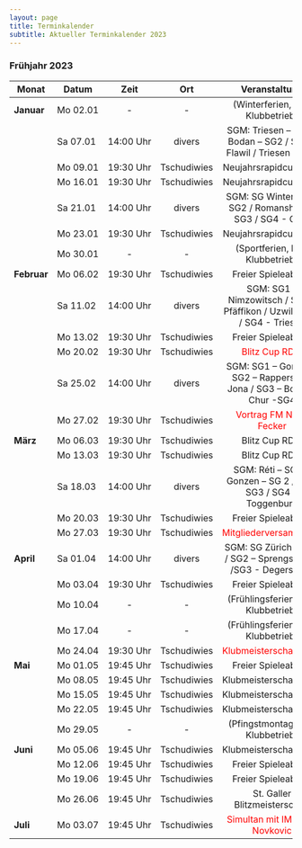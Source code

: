 ```yaml
---
layout: page
title: Terminkalender
subtitle: Aktueller Terminkalender 2023
---
```


### Frühjahr 2023

| Monat                    | Datum                 |          Zeit          |     Ort     |                             Veranstaltung                              |
|--------------------------|-----------------------|:----------------------:|:-----------:|:----------------------------------------------------------------------:|
| <strong>Januar</strong>  | <nobr>Mo 02.01</nobr> |           -            |      -      |                    (Winterferien, kein Klubbetrieb)                    |
|                          | <nobr>Sa 07.01</nobr> | <nobr>14:00 Uhr</nobr> |   divers    |    SGM: Triesen – SG1 / Bodan – SG2 / SG3 – Flawil / Triesen – SG4     |
|                          | <nobr>Mo 09.01</nobr> | <nobr>19:30 Uhr</nobr> | Tschudiwies |                         Neujahrsrapidcup RD 1                          |
|                          | <nobr>Mo 16.01</nobr> | <nobr>19:30 Uhr</nobr> | Tschudiwies |                         Neujahrsrapidcup RD 2                          |
|                          | <nobr>Sa 21.01</nobr> | <nobr>14:00 Uhr</nobr> |   divers    |        SGM: SG Winterthur – SG2 / Romanshorn – SG3 / SG4 - Chur        |
|                          | <nobr>Mo 23.01</nobr> | <nobr>19:30 Uhr</nobr> | Tschudiwies |                         Neujahrsrapidcup RD 3                          |
|                          | <nobr>Mo 30.01</nobr> |           -            |      -      |                    (Sportferien, kein Klubbetrieb)                     |
| <strong>Februar</strong> | <nobr>Mo 06.02</nobr> | <nobr>19:30 Uhr</nobr> | Tschudiwies |                           Freier Spieleabend                           |
|                          | <nobr>Sa 11.02</nobr> | <nobr>14:00 Uhr</nobr> |   divers    | SGM: SG1 – Nimzowitsch / SG2 – Pfäffikon / Uzwil – SG3 / SG4 - Triesen |
|                          | <nobr>Mo 13.02</nobr> | <nobr>19:30 Uhr</nobr> | Tschudiwies |                           Freier Spieleabend                           |
|                          | <nobr>Mo 20.02</nobr> | <nobr>19:30 Uhr</nobr> | Tschudiwies |             <span style="color:red">Blitz Cup RD 1</span>              |
|                          | <nobr>Sa 25.02</nobr> | <nobr>14:00 Uhr</nobr> |   divers    |  SGM: SG1 – Gonzen / SG2 – Rapperswil-Jona / SG3 – Bodan / Chur -SG4   |
|                          | <nobr>Mo 27.02</nobr> | <nobr>19:30 Uhr</nobr> | Tschudiwies |         <span style="color:red">Vortrag FM Noah Fecker</span>          |
| <strong>März</strong>    | <nobr>Mo 06.03</nobr> | <nobr>19:30 Uhr</nobr> | Tschudiwies |                             Blitz Cup RD 2                             |
|                          | <nobr>Mo 13.03</nobr> | <nobr>19:30 Uhr</nobr> | Tschudiwies |                             Blitz Cup RD 3                             |
|                          | <nobr>Sa 18.03</nobr> | <nobr>14:00 Uhr</nobr> |   divers    |    SGM: Réti – SG 1 / Gonzen – SG 2 / Wil – SG3 / SG4 - Toggenburg     |
|                          | <nobr>Mo 20.03</nobr> | <nobr>19:30 Uhr</nobr> | Tschudiwies |                           Freier Spieleabend                           |
|                          | <nobr>Mo 27.03</nobr> | <nobr>19:30 Uhr</nobr> | Tschudiwies |          <span style="color:red">Mitgliederversammlung</span>          |
| <strong>April</strong>   | <nobr>Sa 01.04</nobr> | <nobr>14:00 Uhr</nobr> |   divers    |      SGM: SG Zürich – SG1 / SG2 – Sprengschach /SG3 - Degersheim       |
|                          | <nobr>Mo 03.04</nobr> | <nobr>19:30 Uhr</nobr> | Tschudiwies |                           Freier Spieleabend                           |
|                          | <nobr>Mo 10.04</nobr> |           -            |      -      |                  (Frühlingsferien, kein Klubbetrieb)                   |
|                          | <nobr>Mo 17.04</nobr> |           -            |      -      |                  (Frühlingsferien, kein Klubbetrieb)                   |
|                          | <nobr>Mo 24.04</nobr> | <nobr>19:30 Uhr</nobr> | Tschudiwies |         <span style="color:red">Klubmeisterschaft RD 1</span>          |
| <strong>Mai</strong>     | <nobr>Mo 01.05</nobr> | <nobr>19:45 Uhr</nobr> | Tschudiwies |                           Freier Spieleabend                           |
|                          | <nobr>Mo 08.05</nobr> | <nobr>19:45 Uhr</nobr> | Tschudiwies |                         Klubmeisterschaft RD 2                         |
|                          | <nobr>Mo 15.05</nobr> | <nobr>19:45 Uhr</nobr> | Tschudiwies |                         Klubmeisterschaft RD 3                         |
|                          | <nobr>Mo 22.05</nobr> | <nobr>19:45 Uhr</nobr> | Tschudiwies |                         Klubmeisterschaft RD 4                         |
|                          | <nobr>Mo 29.05</nobr> |           -            |      -      |                   (Pfingstmontag, kein Klubbetrieb)                    |
| <strong>Juni</strong>    | <nobr>Mo 05.06</nobr> | <nobr>19:45 Uhr</nobr> | Tschudiwies |                         Klubmeisterschaft RD 5                         |
|                          | <nobr>Mo 12.06</nobr> | <nobr>19:45 Uhr</nobr> | Tschudiwies |                           Freier Spieleabend                           |
|                          | <nobr>Mo 19.06</nobr> | <nobr>19:45 Uhr</nobr> | Tschudiwies |                           Freier Spieleabend                           |
|                          | <nobr>Mo 26.06</nobr> | <nobr>19:45 Uhr</nobr> | Tschudiwies |                     St. Galler Blitzmeisterschaft                      |
| <strong>Juli</strong>    | <nobr>Mo 03.07</nobr> | <nobr>19:45 Uhr</nobr> | Tschudiwies |     <span style="color:red">Simultan mit IM Milan Novkovic</span>      |

